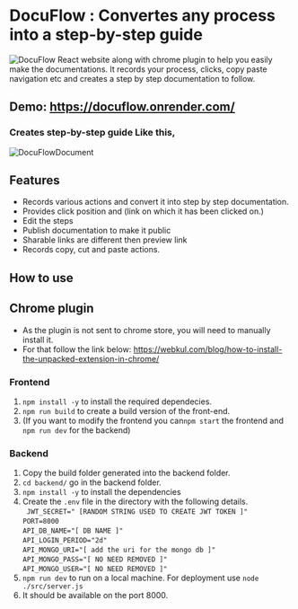 # DocuFlow : Convertes any process into a step-by-step guide

![DocuFlow](https://blogger.googleusercontent.com/img/b/R29vZ2xl/AVvXsEgUYQfD1TyUx0YjMHQXmWhZIE9F5XOFy0jS1PsE8t41HQMYKL6IPvyu5YyAgdtzsxujpfsJkhpCGQZMvyV2R_JHRmwLCY6w_zJjL4Lt52FR28kQ8UE1qC3aSBLbDVUtlubK02afcd_Efb407KX3uUt3HrPYJDXYlxWezJIRYuSyTq4esmJUdS0nBlKs/s1600/homepage.JPG)
React website along with chrome plugin to help you easily make the documentations. It records your process, clicks, copy paste navigation etc and creates a step by step documentation to follow.

## Demo: https://docuflow.onrender.com/

### Creates step-by-step guide Like this,

![DocuFlowDocument](https://blogger.googleusercontent.com/img/b/R29vZ2xl/AVvXsEgoUhvMVXMmVvV4_VA5NjE-G4mPO5QB6ulgub5e8blYw3zplVoNUxs4Ag694yrHS8CISSmpyHpTfEfO3fZ2Spez1e7I0jwmHt3IkO0S-3WGweB-8pPi-S2tcwFfbiJRmqbMz-MuCMlpoRrNk8mLWh9RgnB14YsDF3C5AoHFF-MYJplJQ3mY4pcIdfX3/s400/Capture.JPG)

## Features

- Records various actions and convert it into step by step documentation.
- Provides click position and (link on which it has been clicked on.)
- Edit the steps
- Publish documentation to make it public
- Sharable links are different then preview link
- Records copy, cut and paste actions.

## How to use

## Chrome plugin

- As the plugin is not sent to chrome store, you will need to manually install it.
- For that follow the link below:
  https://webkul.com/blog/how-to-install-the-unpacked-extension-in-chrome/

### Frontend

1. `npm install -y` to install the required dependecies.
2. `npm run build` to create a build version of the front-end.
3. (If you want to modify the frontend you can`npm start` the frontend and `npm run dev` for the backend)

### Backend

1. Copy the build folder generated into the backend folder.
2. `cd backend/` go in the backend folder.
3. `npm install -y` to install the dependencies
4. Create the `.env` file in the directory with the following details.<br/>
   ` JWT_SECRET=" [RANDOM STRING USED TO CREATE JWT TOKEN ]"`<br/>
   `PORT=8000`<br/>
   `API_DB_NAME="[ DB NAME ]"`<br/>
   `API_LOGIN_PERIOD="2d"`<br/>
   `API_MONGO_URI="[ add the uri for the mongo db ]"`<br/>
   `API_MONGO_PASS="[ NO NEED REMOVED ]"`<br/>
   `API_MONGO_USER="[ NO NEED REMOVED ]"`<br/>
5. `npm run dev` to run on a local machine. For deployment use `node ./src/server.js`
6. It should be available on the port 8000.
